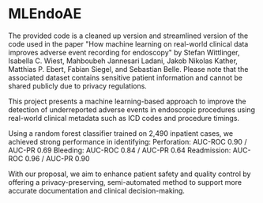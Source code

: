 # MLEndoAE
The provided code is a cleaned up version and streamlined version of the code used in the paper "How machine learning on real-world clinical data improves adverse event recording for endoscopy" by Stefan Wittlinger, Isabella C. Wiest, Mahboubeh Jannesari Ladani, Jakob Nikolas Kather, Matthias P. Ebert, Fabian Siegel, and Sebastian Belle. Please note that the associated dataset contains sensitive patient information and cannot be shared publicly due to privacy regulations.

This project presents a machine learning-based approach to improve the detection of underreported adverse events in endoscopic procedures using real-world clinical metadata such as ICD codes and procedure timings.

Using a random forest classifier trained on 2,490 inpatient cases, we achieved strong performance in identifying:
Perforation: AUC-ROC 0.90 / AUC-PR 0.69
Bleeding: AUC-ROC 0.84 / AUC-PR 0.64
Readmission: AUC-ROC 0.96 / AUC-PR 0.90

With our proposal, we aim to enhance patient safety and quality control by offering a privacy-preserving, semi-automated method to support more accurate documentation and clinical decision-making.


